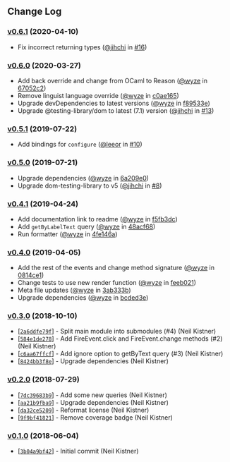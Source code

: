 ## Change Log

### [v0.6.1](https://github.com/wyze/bs-dom-testing-library/releases/tag/v0.6.1) (2020-04-10)

* Fix incorrect returning types ([@jihchi](https://github.com/jihchi) in [#16](https://github.com/wyze/bs-dom-testing-library/pull/16))

### [v0.6.0](https://github.com/wyze/bs-dom-testing-library/releases/tag/v0.6.0) (2020-03-27)

* Add back override and change from OCaml to Reason ([@wyze](https://github.com/wyze) in [67052c2](https://github.com/wyze/bs-dom-testing-library/commit/67052c2))
* Remove linguist language override ([@wyze](https://github.com/wyze) in [c0ae165](https://github.com/wyze/bs-dom-testing-library/commit/c0ae165))
* Upgrade devDependencies to latest versions ([@wyze](https://github.com/wyze) in [f89533e](https://github.com/wyze/bs-dom-testing-library/commit/f89533e))
* Upgrade @testing-library/dom to latest (7.1) version ([@jihchi](https://github.com/jihchi) in [#13](https://github.com/wyze/bs-dom-testing-library/pull/13))

### [v0.5.1](https://github.com/wyze/bs-dom-testing-library/releases/tag/v0.5.1) (2019-07-22)

* Add bindings for `configure` ([@leeor](https://github.com/leeor) in [#10](https://github.com/wyze/bs-dom-testing-library/pull/10))

### [v0.5.0](https://github.com/wyze/bs-dom-testing-library/releases/tag/v0.5.0) (2019-07-21)

* Upgrade dependencies ([@wyze](https://github.com/wyze) in [6a209e0](https://github.com/wyze/bs-dom-testing-library/commit/6a209e0))
* Upgrade dom-testing-library to v5 ([@jihchi](https://github.com/jihchi) in [#8](https://github.com/wyze/bs-dom-testing-library/pull/8))

### [v0.4.1](https://github.com/wyze/bs-dom-testing-library/releases/tag/v0.4.1) (2019-04-24)

* Add documentation link to readme ([@wyze](https://github.com/wyze) in [f5fb3dc](https://github.com/wyze/bs-dom-testing-library/commit/f5fb3dc))
* Add `getByLabelText` query ([@wyze](https://github.com/wyze) in [48acf68](https://github.com/wyze/bs-dom-testing-library/commit/48acf68))
* Run formatter ([@wyze](https://github.com/wyze) in [4fe146a](https://github.com/wyze/bs-dom-testing-library/commit/4fe146a))

### [v0.4.0](https://github.com/wyze/bs-dom-testing-library/releases/tag/v0.4.0) (2019-04-05)

* Add the rest of the events and change method signature ([@wyze](https://github.com/wyze) in [0814ce1](https://github.com/wyze/bs-dom-testing-library/commit/0814ce1))
* Change tests to use new render function ([@wyze](https://github.com/wyze) in [feeb021](https://github.com/wyze/bs-dom-testing-library/commit/feeb021))
* Meta file updates ([@wyze](https://github.com/wyze) in [3ab333b](https://github.com/wyze/bs-dom-testing-library/commit/3ab333b))
* Upgrade dependencies ([@wyze](https://github.com/wyze) in [bcded3e](https://github.com/wyze/bs-dom-testing-library/commit/bcded3e))

### [v0.3.0](https://github.com/wyze/bs-dom-testing-library/releases/tag/v0.3.0) (2018-10-10)

* [[`2a6ddfe79f`](https://github.com/wyze/bs-dom-testing-library/commit/2a6ddfe79f)] - Split main module into submodules (#4) (Neil Kistner)
* [[`584e1de278`](https://github.com/wyze/bs-dom-testing-library/commit/584e1de278)] - Add FireEvent.click and FireEvent.change methods (#2) (Neil Kistner)
* [[`c6aa67ffcf`](https://github.com/wyze/bs-dom-testing-library/commit/c6aa67ffcf)] - Add ignore option to getByText query (#3) (Neil Kistner)
* [[`8424bb3f8e`](https://github.com/wyze/bs-dom-testing-library/commit/8424bb3f8e)] - Upgrade dependencies (Neil Kistner)

### [v0.2.0](https://github.com/wyze/bs-dom-testing-library/releases/tag/v0.2.0) (2018-07-29)

* [[`7dc39683b9`](https://github.com/wyze/bs-dom-testing-library/commit/7dc39683b9)] - Add some new queries (Neil Kistner)
* [[`aa21b9fba9`](https://github.com/wyze/bs-dom-testing-library/commit/aa21b9fba9)] - Upgrade dependencies (Neil Kistner)
* [[`da32ce5209`](https://github.com/wyze/bs-dom-testing-library/commit/da32ce5209)] - Reformat license (Neil Kistner)
* [[`9f9bf41821`](https://github.com/wyze/bs-dom-testing-library/commit/9f9bf41821)] - Remove coverage badge (Neil Kistner)

### [v0.1.0](https://github.com/wyze/bs-dom-testing-library/releases/tag/v0.1.0) (2018-06-04)

* [[`3b04a9bf42`](https://github.com/wyze/bs-dom-testing-library/commit/3b04a9bf42)] - Initial commit (Neil Kistner)
